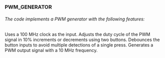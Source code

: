 ### PWM_GENERATOR
###### The code implements a PWM generator with the following features:
Uses a 100 MHz clock as the input.
Adjusts the duty cycle of the PWM signal in 10% increments or decrements using two buttons.
Debounces the button inputs to avoid multiple detections of a single press.
Generates a PWM output signal with a 10 MHz frequency.



